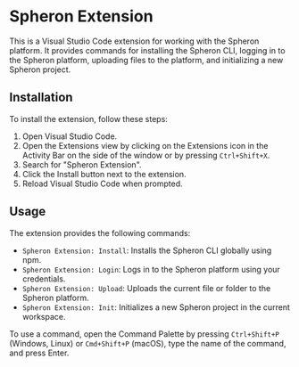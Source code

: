 # Spheron Extension

This is a Visual Studio Code extension for working with the Spheron platform. It provides commands for installing the Spheron CLI, logging in to the Spheron platform, uploading files to the platform, and initializing a new Spheron project.

## Installation

To install the extension, follow these steps:

1. Open Visual Studio Code.
2. Open the Extensions view by clicking on the Extensions icon in the Activity Bar on the side of the window or by pressing `Ctrl+Shift+X`.
3. Search for "Spheron Extension".
4. Click the Install button next to the extension.
5. Reload Visual Studio Code when prompted.

## Usage

The extension provides the following commands:

- `Spheron Extension: Install`: Installs the Spheron CLI globally using npm.
- `Spheron Extension: Login`: Logs in to the Spheron platform using your credentials.
- `Spheron Extension: Upload`: Uploads the current file or folder to the Spheron platform.
- `Spheron Extension: Init`: Initializes a new Spheron project in the current workspace.

To use a command, open the Command Palette by pressing `Ctrl+Shift+P` (Windows, Linux) or `Cmd+Shift+P` (macOS), type the name of the command, and press Enter.
